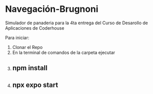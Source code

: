 # Navegación-Brugnoni

Simulador de panaderia para la 4ta entrega del Curso de Desarollo de Aplicaciones de Coderhouse

Para iniciar:
1. Clonar el Repo
2. En la terminal de comandos de la carpeta ejecutar
3. ## npm install
4. ## npx expo start 
